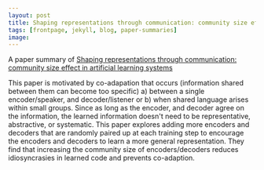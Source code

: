 ```yaml
---
layout: post
title: Shaping representations through communication: community size effect in artificial learning systems
tags: [frontpage, jekyll, blog, paper-summaries]
image:
---
```

A paper summary of [Shaping representations through communication: community size effect in artificial learning systems
]('https://arxiv.org/abs/1912.06208')
<!--end_excerpt-->
This paper is motivated by co-adapation that occurs (information shared between them can become too specific) a) between a single encoder/speaker, and decoder/listener or b) when shared language arises within small groups. Since as long as the encoder, and decoder agree on the information, the learned information doesn't need to be representative, abstractive, or systematic. This paper explores adding more encoders and decoders that are randomly paired up at each training step to encourage the encoders and decoders to learn a more general representation. They find that increasing the community size of encoders/decoders reduces idiosyncrasies in learned code and prevents co-adaption.